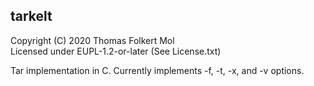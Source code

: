 ## tarkelt

Copyright (C) 2020 Thomas Folkert Mol  
Licensed under EUPL-1.2-or-later (See License.txt)

Tar implementation in C. Currently implements -f, -t, -x, and -v options.
